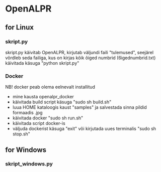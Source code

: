 # OpenALPR

## for Linux
### skript.py
skript.py käivitab OpenALPR, kirjutab väljundi faili "tulemused", seejärel võrdleb seda failiga, kus on kirjas kõik õiged numbrid (6igednumbrid.txt)  
käivitada käsuga "python skript.py"   
### Docker  
NB! docker peab olema eelnevalt installitud
- mine kausta openalpr_docker
- käivitada build script käsuga "sudo sh build.sh"
- luua HOME kataloogis kaust "samples" ja salvestada sinna pildid formaadis .jpg
- käivitada docker "sudo sh run.sh"
- käivitada script docker-is
- väljuda dockerist käsuga "exit" või kirjutada uues terminalis "sudo sh stop.sh"

## for Windows
### skript_windows.py
